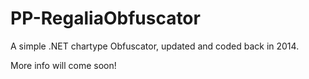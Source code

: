 # PP-RegaliaObfuscator

A simple .NET chartype Obfuscator, updated and coded back in 2014.

More info will come soon!
